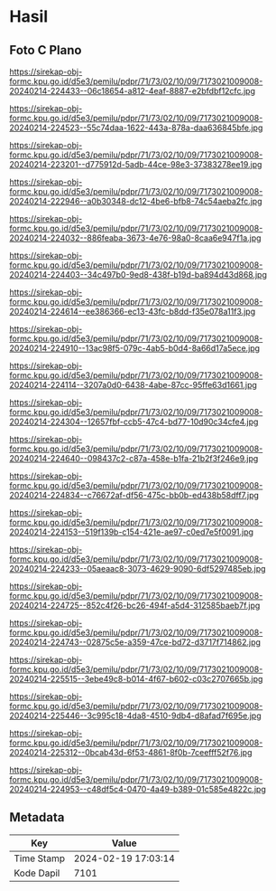 # Hasil

## Foto C Plano

https://sirekap-obj-formc.kpu.go.id/d5e3/pemilu/pdpr/71/73/02/10/09/7173021009008-20240214-224433--06c18654-a812-4eaf-8887-e2bfdbf12cfc.jpg

https://sirekap-obj-formc.kpu.go.id/d5e3/pemilu/pdpr/71/73/02/10/09/7173021009008-20240214-224523--55c74daa-1622-443a-878a-daa636845bfe.jpg

https://sirekap-obj-formc.kpu.go.id/d5e3/pemilu/pdpr/71/73/02/10/09/7173021009008-20240214-223201--d775912d-5adb-44ce-98e3-37383278ee19.jpg

https://sirekap-obj-formc.kpu.go.id/d5e3/pemilu/pdpr/71/73/02/10/09/7173021009008-20240214-222946--a0b30348-dc12-4be6-bfb8-74c54aeba2fc.jpg

https://sirekap-obj-formc.kpu.go.id/d5e3/pemilu/pdpr/71/73/02/10/09/7173021009008-20240214-224032--886feaba-3673-4e76-98a0-8caa6e947f1a.jpg

https://sirekap-obj-formc.kpu.go.id/d5e3/pemilu/pdpr/71/73/02/10/09/7173021009008-20240214-224403--34c497b0-9ed8-438f-b19d-ba894d43d868.jpg

https://sirekap-obj-formc.kpu.go.id/d5e3/pemilu/pdpr/71/73/02/10/09/7173021009008-20240214-224614--ee386366-ec13-43fc-b8dd-f35e078a11f3.jpg

https://sirekap-obj-formc.kpu.go.id/d5e3/pemilu/pdpr/71/73/02/10/09/7173021009008-20240214-224910--13ac98f5-079c-4ab5-b0d4-8a66d17a5ece.jpg

https://sirekap-obj-formc.kpu.go.id/d5e3/pemilu/pdpr/71/73/02/10/09/7173021009008-20240214-224114--3207a0d0-6438-4abe-87cc-95ffe63d1661.jpg

https://sirekap-obj-formc.kpu.go.id/d5e3/pemilu/pdpr/71/73/02/10/09/7173021009008-20240214-224304--12657fbf-ccb5-47c4-bd77-10d90c34cfe4.jpg

https://sirekap-obj-formc.kpu.go.id/d5e3/pemilu/pdpr/71/73/02/10/09/7173021009008-20240214-224640--098437c2-c87a-458e-b1fa-21b2f3f246e9.jpg

https://sirekap-obj-formc.kpu.go.id/d5e3/pemilu/pdpr/71/73/02/10/09/7173021009008-20240214-224834--c76672af-df56-475c-bb0b-ed438b58dff7.jpg

https://sirekap-obj-formc.kpu.go.id/d5e3/pemilu/pdpr/71/73/02/10/09/7173021009008-20240214-224153--519f139b-c154-421e-ae97-c0ed7e5f0091.jpg

https://sirekap-obj-formc.kpu.go.id/d5e3/pemilu/pdpr/71/73/02/10/09/7173021009008-20240214-224233--05aeaac8-3073-4629-9090-6df5297485eb.jpg

https://sirekap-obj-formc.kpu.go.id/d5e3/pemilu/pdpr/71/73/02/10/09/7173021009008-20240214-224725--852c4f26-bc26-494f-a5d4-312585baeb7f.jpg

https://sirekap-obj-formc.kpu.go.id/d5e3/pemilu/pdpr/71/73/02/10/09/7173021009008-20240214-224743--02875c5e-a359-47ce-bd72-d3717f714862.jpg

https://sirekap-obj-formc.kpu.go.id/d5e3/pemilu/pdpr/71/73/02/10/09/7173021009008-20240214-225515--3ebe49c8-b014-4f67-b602-c03c2707665b.jpg

https://sirekap-obj-formc.kpu.go.id/d5e3/pemilu/pdpr/71/73/02/10/09/7173021009008-20240214-225446--3c995c18-4da8-4510-9db4-d8afad7f695e.jpg

https://sirekap-obj-formc.kpu.go.id/d5e3/pemilu/pdpr/71/73/02/10/09/7173021009008-20240214-225312--0bcab43d-6f53-4861-8f0b-7ceefff52f76.jpg

https://sirekap-obj-formc.kpu.go.id/d5e3/pemilu/pdpr/71/73/02/10/09/7173021009008-20240214-224953--c48df5c4-0470-4a49-b389-01c585e4822c.jpg


## Metadata

| Key        | Value               |
| ---------- | ------------------- |
| Time Stamp | 2024-02-19 17:03:14 |
| Kode Dapil | 7101                |



